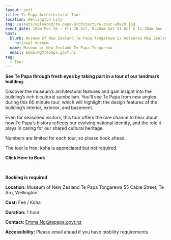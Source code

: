 ```yaml
---
layout: post
title: Te Papa Architectural Tour
location: Wellington City
img: /assets/uploaded/te-papa-architecture-tour-whw20.jpg
event_date: 10am Mon 26 - Fri 30 Oct, 9:30am Sat 31 Oct & 11:30am Sun 1 Nov
host:
  blurb: Museum of New Zealand Te Papa Tongarewa is Aotearoa New Zealand's
    national museum.
  name: Museum of New Zealand Te Papa Tongarewa
  email: Emma.Ng@tepapa.govt.nz
tag:
  - Tour
---
```

**See Te Papa through fresh eyes by taking part in a tour of our landmark building.** 

Discover the museum’s architectural features and gain insight into the building’s rich bicultural symbolism. You’ll see Te Papa from new angles during this 60 minute tour, which will highlight the design features of the building’s interior, exterior, and basement.

Even for seasoned visitors, this tour offers the rare chance to hear about how Te Papa’s history reflects our evolving national identity, and the role it plays in caring for our shared cultural heritage.

Numbers are limited for each tour, so please book ahead.

The tour is free; koha is appreciated but not required.

**Click Here to Book**

<br>

**Booking is required**

**Location:** Museum of New Zealand Te Papa Tongarewa 55 Cable Street, Te Aro, Wellington

**Cost:** Fee / Koha

**Duration:** 1 hour

**Contact:** Emma.Ng@tepapa.govt.nz

**Accessibility:** Please email ahead if you have mobility requirements